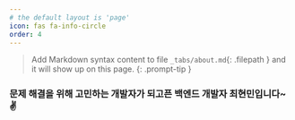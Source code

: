 ```yaml
---
# the default layout is 'page'
icon: fas fa-info-circle
order: 4
---
```


> Add Markdown syntax content to file `_tabs/about.md`{: .filepath } and it will show up on this page.
{: .prompt-tip }

### 문제 해결을 위해 고민하는 개발자가 되고픈 백엔드 개발자 최현민입니다~✌️
